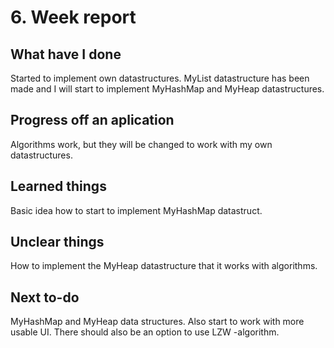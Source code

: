 # 6. Week report

## What have I done

Started to implement own datastructures. MyList datastructure has been made and I will start to implement MyHashMap and MyHeap datastructures.

## Progress off an aplication

Algorithms work, but they will be changed to work with my own datastructures.

## Learned things

Basic idea how to start to implement MyHashMap datastruct.

## Unclear things

How to implement the MyHeap datastructure that it works with algorithms.

## Next to-do

MyHashMap and MyHeap data structures. Also start to work with more usable UI. There should also be an option to use LZW -algorithm.

